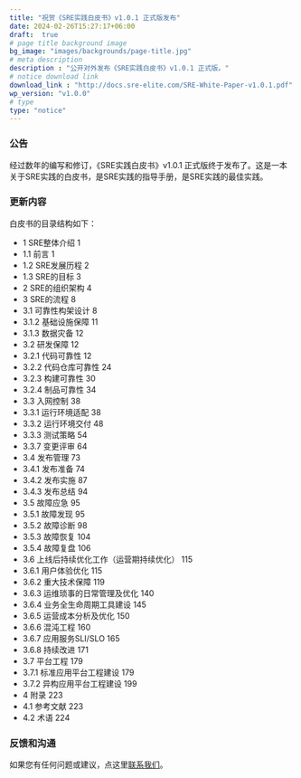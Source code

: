 ```yaml
---
title: "祝贺《SRE实践白皮书》v1.0.1 正式版发布"
date: 2024-02-26T15:27:17+06:00
draft:  true
# page title background image
bg_image: "images/backgrounds/page-title.jpg"
# meta description
description : "公开对外发布《SRE实践白皮书》v1.0.1 正式版。"
# notice download link
download_link : "http://docs.sre-elite.com/SRE-White-Paper-v1.0.1.pdf"
wp_version: "v1.0.0"
# type
type: "notice"
---
```



### 公告

经过数年的编写和修订，《SRE实践白皮书》v1.0.1 正式版终于发布了。这是一本关于SRE实践的白皮书，是SRE实践的指导手册，是SRE实践的最佳实践。

### 更新内容

白皮书的目录结构如下：

* 1  SRE整体介绍 1
* 1.1  前言 1
* 1.2  SRE发展历程 2
* 1.3  SRE的目标 3
* 2  SRE的组织架构 4
* 3  SRE的流程 8
* 3.1  可靠性构架设计 8
* 3.1.2  基础设施保障 11
* 3.1.3  数据灾备 12
* 3.2  研发保障 12
* 3.2.1  代码可靠性 12
* 3.2.2  代码仓库可靠性 24
* 3.2.3  构建可靠性 30
* 3.2.4  制品可靠性 34
* 3.3  入网控制 38
* 3.3.1  运行环境适配 38
* 3.3.2  运行环境交付 48
* 3.3.3  测试策略 54
* 3.3.7  变更评审 64
* 3.4  发布管理 73
* 3.4.1  发布准备 74
* 3.4.2  发布实施 87
* 3.4.3  发布总结 94
* 3.5  故障应急 95
* 3.5.1  故障发现 95
* 3.5.2  故障诊断 98
* 3.5.3  故障恢复 104
* 3.5.4  故障复盘 106
* 3.6  上线后持续优化工作（运营期持续优化） 115
* 3.6.1  用户体验优化 115
* 3.6.2  重大技术保障 119
* 3.6.3  运维琐事的日常管理及优化 140
* 3.6.4  业务全生命周期工具建设 145
* 3.6.5  运营成本分析及优化 150
* 3.6.6  混沌工程 160
* 3.6.7  应用服务SLI/SLO 165
* 3.6.8  持续改进 171
* 3.7  平台工程 179
* 3.7.1  标准应用平台工程建设 179
* 3.7.2  异构应用平台工程建设 199
* 4  附录 223
* 4.1  参考文献 223
* 4.2  术语 224

### 反馈和沟通

如果您有任何问题或建议，点这里[联系我们](/contact/)。
